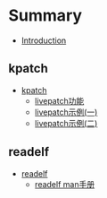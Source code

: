 # Summary

* [Introduction](README.md)



## kpatch
* [kpatch](kpatch/README.md)
  * [livepatch功能](kpatch/livepatch功能.md)
  * [livepatch示例(一)](kpatch/livepatch示例(一).md)
  * [livepatch示例(二)](kpatch/livepatch示例(二).md)


## readelf
* [readelf](readelf/README.md)
  * [readelf man手册](readelf/readelf&#32;man手册.md)

